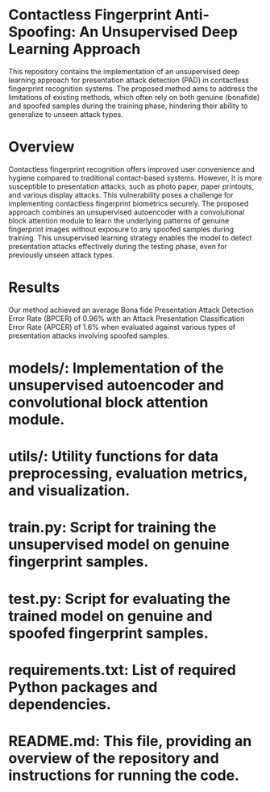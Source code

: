 # Contactless Fingerprint Anti-Spoofing: An Unsupervised Deep Learning Approach
This repository contains the implementation of an unsupervised deep learning approach for presentation attack detection (PAD) in contactless fingerprint recognition systems. The proposed method aims to address the limitations of existing methods, which often rely on both genuine (bonafide) and spoofed samples during the training phase, hindering their ability to generalize to unseen attack types.
# Overview
Contactless fingerprint recognition offers improved user convenience and hygiene compared to traditional contact-based systems. However, it is more susceptible to presentation attacks, such as photo paper, paper printouts, and various display attacks. This vulnerability poses a challenge for implementing contactless fingerprint biometrics securely.
The proposed approach combines an unsupervised autoencoder with a convolutional block attention module to learn the underlying patterns of genuine fingerprint images without exposure to any spoofed samples during training. This unsupervised learning strategy enables the model to detect presentation attacks effectively during the testing phase, even for previously unseen attack types.
# Results
Our method achieved an average Bona fide Presentation Attack Detection Error Rate (BPCER) of 0.96% with an Attack Presentation Classification Error Rate (APCER) of 1.6% when evaluated against various types of presentation attacks involving spoofed samples.
# models/: Implementation of the unsupervised autoencoder and convolutional block attention module.
# utils/: Utility functions for data preprocessing, evaluation metrics, and visualization.
# train.py: Script for training the unsupervised model on genuine fingerprint samples.
# test.py: Script for evaluating the trained model on genuine and spoofed fingerprint samples.
# requirements.txt: List of required Python packages and dependencies.
# README.md: This file, providing an overview of the repository and instructions for running the code.
